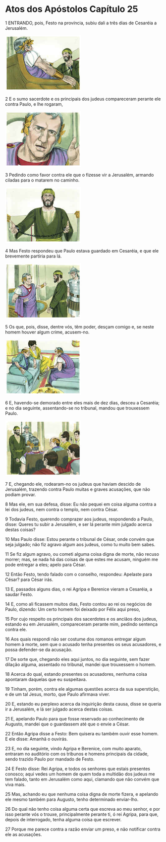 # Atos dos Apóstolos Capítulo 25

1	ENTRANDO, pois, Festo na província, subiu dali a três dias de Cesaréia a Jerusalém.

![](.img/44_Ac_25_01_RG.jpg)

2	E o sumo sacerdote e os principais dos judeus compareceram perante ele contra Paulo, e lhe rogaram,

![](.img/44_Ac_25_02_RG.jpg)

3	Pedindo como favor contra ele que o fizesse vir a Jerusalém, armando ciladas para o matarem no caminho.

![](.img/44_Ac_25_03_RG.jpg)

4	Mas Festo respondeu que Paulo estava guardado em Cesaréia, e que ele brevemente partiria para lá.

![](.img/44_Ac_25_04_RG.jpg)

5	Os que, pois, disse, dentre vós, têm poder, desçam comigo e, se neste homem houver algum crime, acusem-no.

![](.img/44_Ac_25_05_RG.jpg)

6	E, havendo-se demorado entre eles mais de dez dias, desceu a Cesaréia; e no dia seguinte, assentando-se no tribunal, mandou que trouxessem Paulo.

![](.img/44_Ac_25_06_RG.jpg)

7	E, chegando ele, rodearam-no os judeus que haviam descido de Jerusalém, trazendo contra Paulo muitas e graves acusações, que não podiam provar.

8	Mas ele, em sua defesa, disse: Eu não pequei em coisa alguma contra a lei dos judeus, nem contra o templo, nem contra César.

9	Todavia Festo, querendo comprazer aos judeus, respondendo a Paulo, disse: Queres tu subir a Jerusalém, e ser lá perante mim julgado acerca destas coisas?

10	Mas Paulo disse: Estou perante o tribunal de César, onde convém que seja julgado; não fiz agravo algum aos judeus, como tu muito bem sabes.

11	Se fiz algum agravo, ou cometi alguma coisa digna de morte, não recuso morrer; mas, se nada há das coisas de que estes me acusam, ninguém me pode entregar a eles; apelo para César.

12	Então Festo, tendo falado com o conselho, respondeu: Apelaste para César? para César irás.

13	E, passados alguns dias, o rei Agripa e Berenice vieram a Cesaréia, a saudar Festo.

14	E, como ali ficassem muitos dias, Festo contou ao rei os negócios de Paulo, dizendo: Um certo homem foi deixado por Félix aqui preso,

15	Por cujo respeito os principais dos sacerdotes e os anciãos dos judeus, estando eu em Jerusalém, compareceram perante mim, pedindo sentença contra ele.

16	Aos quais respondi não ser costume dos romanos entregar algum homem à morte, sem que o acusado tenha presentes os seus acusadores, e possa defender-se da acusação.

17	De sorte que, chegando eles aqui juntos, no dia seguinte, sem fazer dilação alguma, assentado no tribunal, mandei que trouxessem o homem.

18	Acerca do qual, estando presentes os acusadores, nenhuma coisa apontaram daquelas que eu suspeitava.

19	Tinham, porém, contra ele algumas questões acerca da sua superstição, e de um tal Jesus, morto, que Paulo afirmava viver.

20	E, estando eu perplexo acerca da inquirição desta causa, disse se queria ir a Jerusalém, e lá ser julgado acerca destas coisas.

21	E, apelando Paulo para que fosse reservado ao conhecimento de Augusto, mandei que o guardassem até que o envie a César.

22	Então Agripa disse a Festo: Bem quisera eu também ouvir esse homem. E ele disse: Amanhã o ouvirás.

23	E, no dia seguinte, vindo Agripa e Berenice, com muito aparato, entraram no auditório com os tribunos e homens principais da cidade, sendo trazido Paulo por mandado de Festo.

24	E Festo disse: Rei Agripa, e todos os senhores que estais presentes conosco; aqui vedes um homem de quem toda a multidão dos judeus me tem falado, tanto em Jerusalém como aqui, clamando que não convém que viva mais.

25	Mas, achando eu que nenhuma coisa digna de morte fizera, e apelando ele mesmo também para Augusto, tenho determinado enviar-lho.

26	Do qual não tenho coisa alguma certa que escreva ao meu senhor, e por isso perante vós o trouxe, principalmente perante ti, ó rei Agripa, para que, depois de interrogado, tenha alguma coisa que escrever.

27	Porque me parece contra a razão enviar um preso, e não notificar contra ele as acusações.


